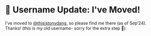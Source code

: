 # 🚚 Username Update: I've Moved!

I've moved to [@thisistonydang](https://github.com/thisistonydang), so please find me there (as of Sep’24). Thanks! (this is my old username- sorry for the extra step 🙏)
